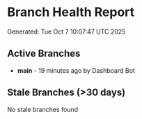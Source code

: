 # Branch Health Report
Generated: Tue Oct  7 10:07:47 UTC 2025

## Active Branches
- **main** - 19 minutes ago by Dashboard Bot

## Stale Branches (>30 days)
No stale branches found
